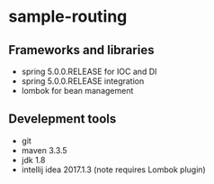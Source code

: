 # sample-routing
## Frameworks and libraries
- spring 5.0.0.RELEASE for IOC and DI
- spring 5.0.0.RELEASE integration
- lombok for bean management
## Develepment tools
- git
- maven 3.3.5
- jdk 1.8
- intellij idea 2017.1.3 (note requires Lombok plugin)
